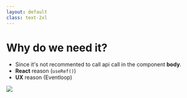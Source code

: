 ```yaml
---
layout: default
class: text-2xl
---
```


# **Why** do we need it?

- Since it's not recommented to call api call in the component **body**.
- **React** reason (`useRef()`)
- **UX** reason (Eventloop)

<img src="/images/03-why-01.png" class="code h-70 m-auto"  />
